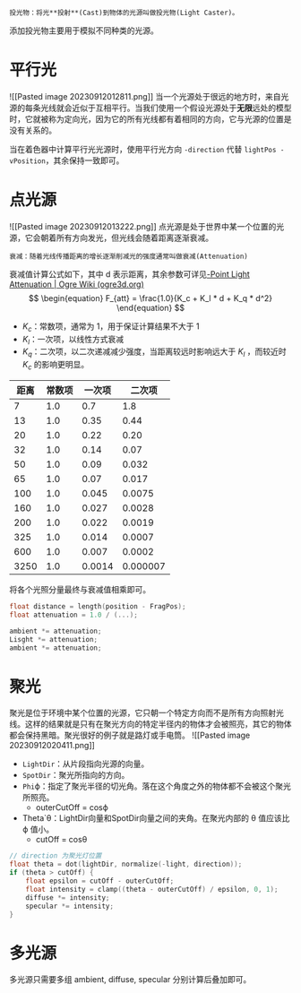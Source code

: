 ```ad-note
投光物：将光**投射**(Cast)到物体的光源叫做投光物(Light Caster)。
```

添加投光物主要用于模拟不同种类的光源。
# 平行光
![[Pasted image 20230912012811.png]]
当一个光源处于很远的地方时，来自光源的每条光线就会近似于互相平行。当我们使用一个假设光源处于**无限**远处的模型时，它就被称为定向光，因为它的所有光线都有着相同的方向，它与光源的位置是没有关系的。

当在着色器中计算平行光光源时，使用平行光方向 `-direction` 代替 `lightPos - vPosition`，其余保持一致即可。
# 点光源
![[Pasted image 20230912013222.png]]
点光源是处于世界中某一个位置的光源，它会朝着所有方向发光，但光线会随着距离逐渐衰减。

```ad-note
衰减：随着光线传播距离的增长逐渐削减光的强度通常叫做衰减(Attenuation)
```

衰减值计算公式如下，其中 d 表示距离，其余参数可详见[-Point Light Attenuation | Ogre Wiki (ogre3d.org)](https://wiki.ogre3d.org/tiki-index.php?page=-Point+Light+Attenuation)
$$
\begin{equation} F_{att} = \frac{1.0}{K_c + K_l * d + K_q * d^2} \end{equation}
$$
- $K_c$：常数项，通常为 1，用于保证计算结果不大于 1 
- $K_l$：一次项，以线性方式衰减
- $K_q$：二次项，以二次递减减少强度，当距离较远时影响远大于 $K_l$ ，而较近时 $K_c$ 的影响更明显。

| 距离 | 常数项 | 一次项 | 二次项   |
| ---- | ------ | ------ | -------- |
| 7    | 1.0    | 0.7    | 1.8      |
| 13   | 1.0    | 0.35   | 0.44     |
| 20   | 1.0    | 0.22   | 0.20     |
| 32   | 1.0    | 0.14   | 0.07     |
| 50   | 1.0    | 0.09   | 0.032    |
| 65   | 1.0    | 0.07   | 0.017    |
| 100  | 1.0    | 0.045  | 0.0075   |
| 160  | 1.0    | 0.027  | 0.0028   |
| 200  | 1.0    | 0.022  | 0.0019   |
| 325  | 1.0    | 0.014  | 0.0007   |
| 600  | 1.0    | 0.007  | 0.0002   |
| 3250 | 1.0    | 0.0014 | 0.000007 |
将各个光照分量最终与衰减值相乘即可。

```c++
float distance = length(position - FragPos);
float attenuation = 1.0 / (...);

ambient *= attenuation;
Lisght *= attenuation;
ambient *= attenuation;
```
# 聚光

聚光是位于环境中某个位置的光源，它只朝一个特定方向而不是所有方向照射光线。这样的结果就是只有在聚光方向的特定半径内的物体才会被照亮，其它的物体都会保持黑暗。聚光很好的例子就是路灯或手电筒。
![[Pasted image 20230912020411.png]]
- `LightDir`：从片段指向光源的向量。
- `SpotDir`：聚光所指向的方向。
- `Phi`ϕ：指定了聚光半径的切光角。落在这个角度之外的物体都不会被这个聚光所照亮。
	- outerCutOff = cosϕ 
- Theta`θ：LightDir向量和SpotDir向量之间的夹角。在聚光内部的 θ 值应该比 ϕ 值小。
	- cutOff = cosθ 

```c++
// direction 为聚光灯位置
float theta = dot(lightDir, normalize(-light, direction));
if (theta > cutOff) {
    float epsilon = cutOff - outerCutOff;
    float intensity = clamp((theta - outerCutOff) / epsilon, 0, 1);
    diffuse *= intensity;
    specular *= intensity;
}
```
# 多光源

多光源只需要多组 ambient, diffuse, specular 分别计算后叠加即可。